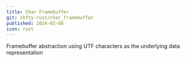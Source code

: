 ```yaml
---
title: Char Framebuffer
git: shfty-rust/char_framebuffer
published: 2024-02-08
icon: rust
---
```


Framebuffer abstraction using UTF characters as the underlying data representation
